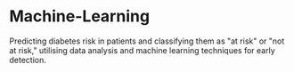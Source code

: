 # Machine-Learning
Predicting diabetes risk in patients and classifying them as "at risk" or "not at  risk," utilising data analysis and machine learning techniques for early  detection.
